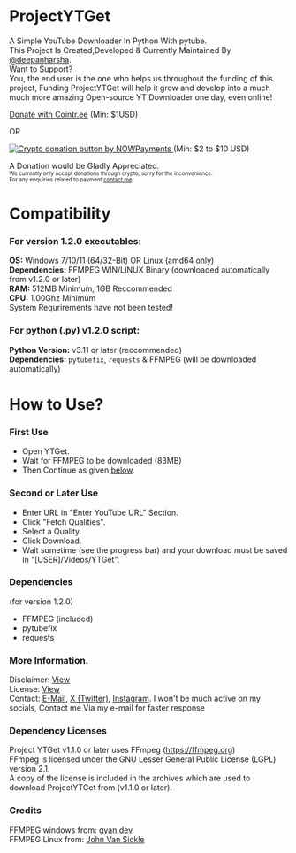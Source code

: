 # ProjectYTGet
A Simple YouTube Downloader In Python With pytube.  
This Project Is Created,Developed & Currently Maintained By [@deepanharsha](https://github.com/deepanharsha).  
Want to Support?  
You, the end user is the one who helps us throughout the funding of this project, Funding ProjectYTGet will help it grow and develop into a much much more amazing Open-source YT Downloader one day, even online!  
   
[Donate with Cointr.ee](https://cointr.ee/deepanharsha) (Min: $1USD)  
   
OR  
   
<a href="https://nowpayments.io/donation?api_key=2QF904V-6604308-P9CJ8TD-TSVCBA8" target="_blank" rel="noreferrer noopener">
    <img src="https://nowpayments.io/images/embeds/donation-button-black.svg" alt="Crypto donation button by NOWPayments">
</a> (Min: $2 to $10 USD)  

A Donation would be Gladly Appreciated.  
<sup><sub>We currently only accept donations through crypto, sorry for the inconvenience.</sub></sup>  
<sup><sub>For any enquiries related to payment [contact me](https://github.com/deepanharsha/ProjectYTGet#more-information)</sub></sup>

# Compatibility
### For version 1.2.0 executables:  
**OS:** Windows 7/10/11 (64/32-Bit) OR Linux (amd64 only)  
**Dependencies:** FFMPEG WIN/LINUX Binary (downloaded automatically from v1.2.0 or later)  
**RAM:** 512MB Minimum, 1GB Reccommended  
**CPU:** 1.00Ghz Minimum  
System Requrirements have not been tested!  
   
### For python (.py) v1.2.0 script:  
**Python Version:** v3.11 or later (reccommended)  
**Dependencies:** `pytubefix`, `requests` & FFMPEG (will be downloaded automatically)

# How to Use?
### First Use
- Open YTGet.
- Wait for FFMPEG to be downloaded (83MB)
- Then Continue as given [below](https://github.com/deepanharsha/ProjectYTGet/edit/main/README.md#second-or-later-use).

### Second or Later Use
- Enter URL in "Enter YouTube URL" Section.
- Click "Fetch Qualities".
- Select a Quality.
- Click Download.
- Wait sometime (see the progress bar) and your download must be saved in "[USER]/Videos/YTGet".

### Dependencies
(for version 1.2.0)
- FFMPEG (included)
- pytubefix
- requests

### More Information.
Disclaimer: [View](https://github.com/deepanharsha/ProjectYTGet/blob/main/DISCLAIMER.md#disclaimer)  
License: [View](https://github.com/deepanharsha/ProjectYTGet/blob/main/LICENSE)  
Contact: [E-Mail](mailto:harshadeepan11@gmail.com), [X (Twitter)](https://x.com/deepan_harsha), [Instagram](https://www.instagram.com/notharsha7/). I won't be much active on my socials, Contact me Via my e-mail for faster response

### Dependency Licenses
Project YTGet v1.1.0 or later uses FFmpeg (https://ffmpeg.org)  
FFmpeg is licensed under the GNU Lesser General Public License (LGPL) version 2.1.  
A copy of the license is included in the archives which are used to download ProjectYTGet from (v1.1.0 or later).

### Credits
FFMPEG windows from: [gyan.dev](https://www.gyan.dev/ffmpeg/builds/#release-builds)  
FFMPEG Linux from: [John Van Sickle](https://johnvansickle.com/ffmpeg/)
